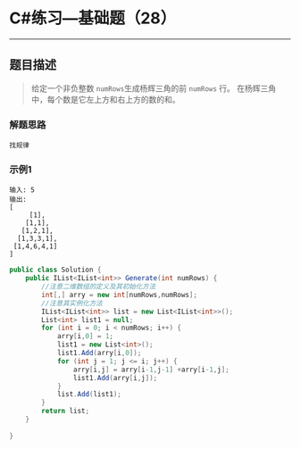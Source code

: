 #  C#练习—基础题（28）

***
##  题目描述
> 给定一个非负整数 `numRows`生成杨辉三角的前 `numRows` 行。
> 在杨辉三角中，每个数是它左上方和右上方的数的和。

### 解题思路
```
找规律
```
### 示例1
```
输入: 5
输出:
[
     [1],
    [1,1],
   [1,2,1],
  [1,3,3,1],
 [1,4,6,4,1]
]
```
```C#
public class Solution {
    public IList<IList<int>> Generate(int numRows) {
        //注意二维数组的定义及其初始化方法
        int[,] arry = new int[numRows,numRows];
        //注意其实例化方法
        IList<IList<int>> list = new List<IList<int>>();
	    List<int> list1 = null;
        for (int i = 0; i < numRows; i++) {
	        arry[i,0] = 1;
            list1 = new List<int>();
            list1.Add(arry[i,0]);
            for (int j = 1; j <= i; j++) {
                arry[i,j] = arry[i-1,j-1] +arry[i-1,j];
                list1.Add(arry[i,j]);
		    }
            list.Add(list1);
	    }
        return list;
    }
    
}
```

